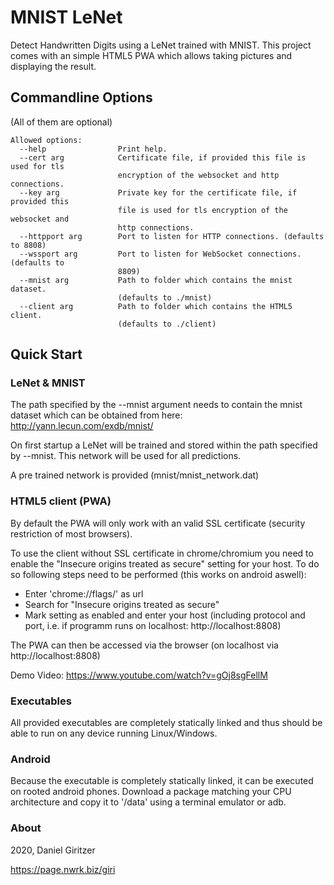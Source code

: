 MNIST LeNet
===========

Detect Handwritten Digits using a LeNet trained with MNIST. This project comes with an simple HTML5 PWA which allows taking pictures and displaying the result.

Commandline Options
--------------------
(All of them are optional)
```
Allowed options:
  --help                Print help.
  --cert arg            Certificate file, if provided this file is used for tls
                        encryption of the websocket and http connections.
  --key arg             Private key for the certificate file, if provided this 
                        file is used for tls encryption of the websocket and 
                        http connections.
  --httpport arg        Port to listen for HTTP connections. (defaults to 8808)
  --wssport arg         Port to listen for WebSocket connections. (defaults to 
                        8809)
  --mnist arg           Path to folder which contains the mnist dataset. 
                        (defaults to ./mnist)
  --client arg          Path to folder which contains the HTML5 client. 
                        (defaults to ./client)
```

Quick Start
-----------

### LeNet & MNIST

The path specified by the --mnist argument needs to contain the mnist dataset which can be obtained from here: http://yann.lecun.com/exdb/mnist/

On first startup a LeNet will be trained and stored within the path specified by --mnist. This network will be used for all predictions.

A pre trained network is provided (mnist/mnist_network.dat)

### HTML5 client (PWA)

By default the PWA will only work with an valid SSL certificate (security restriction of most browsers).

To use the client without SSL certificate in chrome/chromium you need to enable the "Insecure origins treated as secure" setting for your host. To do so following steps need to be performed (this works on android aswell):

* Enter 'chrome://flags/' as url
* Search for "Insecure origins treated as secure"
* Mark setting as enabled and enter your host (including protocol and port, i.e. if programm runs on localhost: http://localhost:8808)

The PWA can then be accessed via the browser (on localhost via http://localhost:8808)

Demo Video: https://www.youtube.com/watch?v=gOj8sgFellM

### Executables

All provided executables are completely statically linked and thus should be able to run on any device running Linux/Windows.

### Android

Because the executable is completely statically linked, it can be executed on rooted android phones. Download a package matching your CPU architecture and copy it to '/data' using a terminal emulator or adb.

### About
2020, Daniel Giritzer

https://page.nwrk.biz/giri
